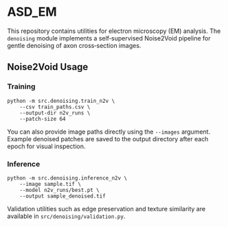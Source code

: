 # ASD_EM

This repository contains utilities for electron microscopy (EM) analysis.  The
`denoising` module implements a self‑supervised Noise2Void pipeline for gentle
denoising of axon cross‑section images.

## Noise2Void Usage

### Training

```
python -m src.denoising.train_n2v \
    --csv train_paths.csv \
    --output-dir n2v_runs \
    --patch-size 64
```
You can also provide image paths directly using the `--images` argument.
Example denoised patches are saved to the output directory after each epoch for visual inspection.

### Inference

```
python -m src.denoising.inference_n2v \
    --image sample.tif \
    --model n2v_runs/best.pt \
    --output sample_denoised.tif
```

Validation utilities such as edge preservation and texture similarity are
available in `src/denoising/validation.py`.
